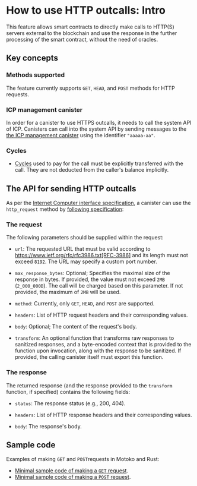 # How to use HTTP outcalls: Intro

This feature allows smart contracts to directly make calls to HTTP(S) servers external to the blockchain and use the response in the further processing of the smart contract, without the need of oracles.

## Key concepts

### Methods supported

The feature currently supports `GET`, `HEAD`, and `POST` methods for HTTP requests.

### ICP management canister

In order for a canister to use HTTPS outcalls, it needs to call the system API of ICP. Canisters can call into the system API by sending messages to the [the ICP management canister](https://internetcomputer.org/docs/current/references/ic-interface-spec#ic-management-canister) using the identifier `"aaaaa-aa"`.

### Cycles

* [Cycles](../../gas-cost.md) used to pay for the call must be explicitly transferred with the call. They are not deducted from the caller's balance implicitly.

## The API for sending HTTP outcalls

As per the [Internet Computer interface specification](https://internetcomputer.org/docs/current/references/ic-interface-spec), a canister can use the `http_request` method by [following specification](https://internetcomputer.org/docs/current/references/ic-interface-spec#ic-http_request):

### The request
The following parameters should be supplied within the request:

-   `url`: The requested URL that must be valid according to https://www.ietf.org/rfc/rfc3986.txt[RFC-3986] and its length must not exceed `8192`. The URL may specify a custom port number.

-   `max_response_bytes`: Optional; Specifies the maximal size of the response in bytes. If provided, the value must not exceed `2MB` (`2_000_000B`). The call will be charged based on this parameter. If not provided, the maximum of `2MB` will be used.

-   `method`: Currently, only `GET`, `HEAD`, and `POST` are supported.

-   `headers`: List of HTTP request headers and their corresponding values.

-   `body`: Optional; The content of the request's body.

-   `transform`: An optional function that transforms raw responses to sanitized responses, and a byte-encoded context that is provided to the function upon invocation, along with the response to be sanitized. If provided, the calling canister itself must export this function.

### The response

The returned response (and the response provided to the `transform` function, if specified) contains the following fields:

-   `status`: The response status (e.g., 200, 404).

-   `headers`: List of HTTP response headers and their corresponding values.

-   `body`: The response's body.

## Sample code

Examples of making `GET` and `POST`requests in Motoko and Rust:

* [Minimal sample code of making a `GET` request](./https-outcalls-get.mdx).
* [Minimal sample code of making a `POST` request](./https-outcalls-post.mdx).
